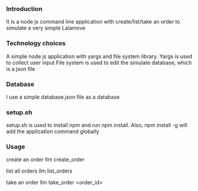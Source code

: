 ### Introduction 
It is a node js command line application with create/list/take an order to simulate a very simple Lalamove

### Technology choices
A simple node js application with yargs and file system library.
Yargs is used to collect user input
File system is used to edit the simulate database, which is a json file

### Database 
I use a simple database.json file as a database

### setup.sh
setup.sh is used to install npm and run npm install. 
Also, npm install -g will add the application command globally

### Usage
create an order 
llm create_order <from> <to>

list all orders 
llm list_orders

take an order
llm take_order <order_id>